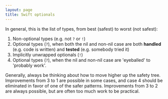 ```yaml
---
layout: page
title: Swift optionals
---
```


In general, this is the list of types, from best (safest) to worst (not safest):

1.  Non-optional types (e.g. not `?` or `!`)
2. Optional types (`?`), when both the nil and non-nil case are both **handled** (e.g. code is written) and **tested** (e.g. somebody tried it)
3. Implicitly unwrapped optionals (`!`)
4. Optional types (`?`), when the nil and non-nil case are 'eyeballed' to 'probably work'.

Generally, always be thinking about how to move higher up the safety tree.  Improvements from 3 to 1 are possible in some cases, and case 4 should be eliminated in favor of one of the safer patterns.  Improvements from 3 to 2 are always possible, but are often too much work to be practical.